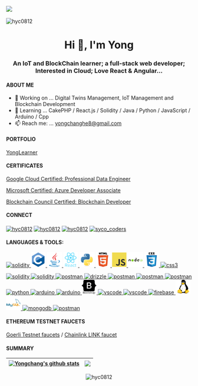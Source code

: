  
<!-- ![Image description](https://dev-to-uploads.s3.amazonaws.com/uploads/articles/gdf774uwjn5e417dp3x7.png) -->  

[<img src="https://dev-to-uploads.s3.amazonaws.com/uploads/articles/gdf774uwjn5e417dp3x7.png">](http://yonglearner.co/)

<p align="left"> <img src="https://komarev.com/ghpvc/?username=hyc0812&label=Profile%20views&color=0e75b6&style=flat" alt="hyc0812" /> </p> 

<h1 align="center">Hi 👋, I'm Yong</h1>
<h3 align="center">An IoT and BlockChain learner; a full-stack web developer; Interested in Cloud; Love React & Angular...</h3>
  
#### ABOUT ME    
           
      
- 🔭 Working on ... Digital Twins Management, IoT Management and Blockchain Development 
- 🌱 Learning ... CakePHP / React.js / Solidity / Java / Python / JavaScript / Arduino / Cpp
- 📫 Reach me: ... yongchanghe8@gmail.com

 
#### PORTFOLIO

[YongLearner](http://yonglearner.co)

#### CERTIFICATES  

[Google Cloud Certified: Professional Data Engineer](https://google.accredible.com/578227f5-2200-497c-8836-3472d5bce7a7?key=7f6750d6386fe52fb4f69bd08a0d57cd1f37c72974d91e446b242d378c5136aa)

[Microsoft Certified: Azure Developer Associate](https://www.credly.com/badges/22299b4c-dbee-4f4b-b217-8aced76323fa)


[Blockchain Council Certified: Blockchain Developer](https://www.credential.net/b576f7b6-950a-49a8-a669-aaf08160002b#gs.yk6k3i)




<h4 align="left">CONNECT</h3>
<p align="left">

<a href="https://dev.to/yongchanghe" target="blank"><img align="center" src="https://raw.githubusercontent.com/rahuldkjain/github-profile-readme-generator/master/src/images/icons/Social/devto.svg" alt="hyc0812" height="30" width="40" /></a>
<a href="https://www.facebook.com/yongchanghe8" target="blank"><img align="center" src="https://raw.githubusercontent.com/rahuldkjain/github-profile-readme-generator/master/src/images/icons/Social/facebook.svg" alt="hyc0812" height="30" width="40" /></a>
<a href="https://www.linkedin.com/in/yongchang-he-935405135/" target="blank"><img align="center" src="https://raw.githubusercontent.com/rahuldkjain/github-profile-readme-generator/master/src/images/icons/Social/linked-in-alt.svg" alt="hyc0812" height="30" width="40" /></a>
<a href="https://twitter.com/YongchangHe" target="blank"><img align="center" src="https://raw.githubusercontent.com/rahuldkjain/github-profile-readme-generator/master/src/images/icons/Social/twitter.svg" alt="syco_coders" height="30" width="40" /></a>
   
  
  
<h4 align="left">LANGUAGES & TOOLS:</h4>
<p align="left"> 
   <a href="https://solidity.readthedocs.io/" target="_blank"> 
  <img src="https://upload.wikimedia.org/wikipedia/commons/9/98/Solidity_logo.svg" alt="solidity" width="40" height="40"/> </a>   
  <a href="https://www.programiz.com/c-programming" target="_blank"> 
  <img src="https://raw.githubusercontent.com/devicons/devicon/master/icons/c/c-original.svg" alt="c" width="40" height="40"/> </a>   
    <a href="https://www.java.com/" target="_blank">
  <img src="https://raw.githubusercontent.com/devicons/devicon/master/icons/java/java-original.svg" alt="" width="40" height="40"/> </a> 
    <a href="https://reactjs.org/" target="_blank"> 
<img src="https://raw.githubusercontent.com/devicons/devicon/master/icons/react/react-original-wordmark.svg" alt="react" width="40" height="40"/> </a>  
  <a href="https://www.python.org" target="_blank"> 
  <img src="https://raw.githubusercontent.com/devicons/devicon/master/icons/python/python-original.svg" alt="python" width="40" height="40"/> </a> 
  <a href="https://www.w3.org/html/" target="_blank">
<img src="https://raw.githubusercontent.com/devicons/devicon/master/icons/html5/html5-original-wordmark.svg" alt="html5" width="40" height="40"/> </a>   
  <a href="https://developer.mozilla.org/en-US/docs/Web/JavaScript" target="_blank">
  <img src="https://raw.githubusercontent.com/devicons/devicon/master/icons/javascript/javascript-original.svg" alt="javascript" width="40" height="40"/> </a>  
  <a href="https://nodejs.org" target="_blank"> 
  <img src="https://raw.githubusercontent.com/devicons/devicon/master/icons/nodejs/nodejs-original-wordmark.svg" alt="nodejs" width="40" height="40"/> </a> 
  <a href="https://www.w3schools.com/css/" target="_blank"> 
<img src="https://raw.githubusercontent.com/devicons/devicon/master/icons/css3/css3-original-wordmark.svg" alt="css3" width="40" height="40"/> </a>
  
  <a href="https://tailwindcss.com/" target="_blank"> 
<img src="https://upload.wikimedia.org/wikipedia/commons/d/d5/Tailwind_CSS_Logo.svg" alt="css3" width="40" height="40"/> </a>
  </p>
  
  <p align="left"> 
     <a href="https://ethereum.org/en/" target="_blank"> 
  <img src="https://cryptologos.cc/logos/ethereum-eth-logo.png?v=022" alt="solidity" width="40" height="40"/> </a> 
     <a href="https://remix.ethereum.org/" target="_blank"> 
  <img src="https://miro.medium.com/max/840/1*3jj5tQildSIyhl-RO6RLlA.png" alt="solidity" width="40" height="40"/> </a> 
<!--     <a href="https://geth.ethereum.org/" target="_blank"> 
  <img src="https://geth.ethereum.org/static/images/mascot.png" alt="solidity" width="40" height="40"/> </a> -->
      <a href="https://trufflesuite.com/tutorial/" target="_blank"> 
  <img src="https://seeklogo.com/images/G/ganache-logo-9BC4FC62A4-seeklogo.com.png" alt="postman" width="30" height="40"/> </a> 
    <a href="https://trufflesuite.com/drizzle/" target="_blank"> 
  <img src="https://seeklogo.com/images/D/drizzle-logo-7D6FE5DB33-seeklogo.com.png" alt="drizzle" width="40" height="40"/> </a> 
  <a href="https://trufflesuite.com/tutorial/" target="_blank"> 
  <img src="https://seeklogo.com/images/T/truffle-logo-2DC7EBABF2-seeklogo.com.png" alt="postman" width="40" height="40"/> </a> 
   <a href="https://hardhat.org/" target="_blank"> 
  <img src="https://seeklogo.com/images/H/hardhat-logo-888739EBB4-seeklogo.com.png" alt="postman" width="40" height="35"/> </a> 
     <a href="https://metamask.io/" target="_blank"> 
  <img src="https://upload.wikimedia.org/wikipedia/commons/3/36/MetaMask_Fox.svg" alt="postman" width="40" height="35"/> </a> 
    <a href="https://www.docker.com/" target="_blank"> 
  <img src="https://www.svgrepo.com/show/331370/docker.svg" alt="python" width="40" height="40"/> </a>    
   <a href="https://www.arduino.cc" target="_blank"> 
  <img src="https://seeklogo.com/images/A/arduino-logo-BC7CBC1DAA-seeklogo.com.png" alt="arduino" width="32" height="35"/> </a>  
    <a href="https://www.raspberrypi.com/" target="_blank"> 
  <img src="https://elinux.org/images/thumb/c/cb/Raspberry_Pi_Logo.svg/950px-Raspberry_Pi_Logo.svg.png" alt="arduino" width="32" height="35"/> </a>   
<a href="https://www.bootstrap.com/" target="_blank"> 
  <img src="https://raw.githubusercontent.com/devicons/devicon/master/icons/bootstrap/bootstrap-plain-wordmark.svg" alt="bootstrap" width="40" height="40"/> </a>  
    <a href="https://code.visualstudio.com/" target="_blank"> 
  <img src="https://upload.wikimedia.org/wikipedia/commons/9/9a/Visual_Studio_Code_1.35_icon.svg" alt="vscode" width="40" height="40"/> </a> 
      <a href="https://www.jetbrains.com/idea/" target="_blank"> 
  <img src="https://upload.wikimedia.org/wikipedia/commons/9/9c/IntelliJ_IDEA_Icon.svg" alt="vscode" width="37" height="37"/> </a> 
  <a href="https://firebase.google.com/" target="_blank"> 
  <img src="https://www.vectorlogo.zone/logos/firebase/firebase-icon.svg" alt="firebase" width="40" height="40"/> </a> 
  <a href="https://www.linux.org/" target="_blank">
  <img src="https://raw.githubusercontent.com/devicons/devicon/master/icons/linux/linux-original.svg" alt="linux" width="40" height="40"/> </a> 
  <a href="https://www.mysql.com/" target="_blank"> 
  <img src="https://raw.githubusercontent.com/devicons/devicon/master/icons/mysql/mysql-original-wordmark.svg" alt="mysql" width="40" height="40"/> </a>
   <a href="https://www.mongodb.com/" target="_blank"> 
  <img src="https://webimages.mongodb.com/_com_assets/cms/kuyjf3vea2hg34taa-horizontal_default_slate_blue.svg?auto=format%252Ccompress" alt="mongodb" width="50" height="40"/> </a>
  <a href="https://postman.com" target="_blank"> 
  <img src="https://www.vectorlogo.zone/logos/getpostman/getpostman-icon.svg" alt="postman" width="40" height="40"/> </a> 

  
</p>

<!-- <h3 align="left">Languages and Tools:</h3>
<p align="left">
  
<a href="https://getbootstrap.com" target="_blank" rel="noreferrer"> <img src="https://raw.githubusercontent.com/devicons/devicon/master/icons/bootstrap/bootstrap-plain-wordmark.svg" alt="bootstrap" width="30" height="30"/> </a>&nbsp; <a href="https://www.w3schools.com/css/" target="_blank" rel="noreferrer"> <img src="https://raw.githubusercontent.com/devicons/devicon/master/icons/css3/css3-original-wordmark.svg" alt="css3" width="30" height="30"/> </a>&nbsp; <a href="https://www.figma.com/" target="_blank" rel="noreferrer"> <img src="https://www.vectorlogo.zone/logos/figma/figma-icon.svg" alt="figma" width="30" height="30"/>&nbsp; </a> <a href="https://heroku.com" target="_blank" rel="noreferrer"> <img src="https://www.vectorlogo.zone/logos/heroku/heroku-icon.svg" alt="heroku" width="30" height="30"/>&nbsp; </a> <a href="https://www.w3.org/html/" target="_blank" rel="noreferrer"> <img src="https://raw.githubusercontent.com/devicons/devicon/master/icons/html5/html5-original-wordmark.svg" alt="html5" width="30" height="30"/>&nbsp; </a> <a href="https://developer.mozilla.org/en-US/docs/Web/JavaScript" target="_blank" rel="noreferrer"> <img src="https://raw.githubusercontent.com/devicons/devicon/master/icons/javascript/javascript-original.svg" alt="javascript" width="30" height="30"/>&nbsp; </a> <a href="https://sass-lang.com" target="_blank" rel="noreferrer"> <img src="https://raw.githubusercontent.com/devicons/devicon/master/icons/sass/sass-original.svg" alt="sass" width="30" height="30"/>&nbsp; </a> <a href="https://tailwindcss.com/" target="_blank" rel="noreferrer"> <img src="https://www.vectorlogo.zone/logos/tailwindcss/tailwindcss-icon.svg" alt="tailwind" width="30" height="30"/> </a> </p> -->


#### ETHEREUM TESTNET FAUCETS

[Goerli Testnet faucets](https://faucetlink.to/goerli) / [Chainlink LINK faucet](https://faucets.chain.link/)

<h4 align="left">SUMMARY</h3>

| <a href="https://github.com/anuraghazra/github-readme-stats"><img align="center" src="https://github-readme-stats.vercel.app/api?username=hyc0812&show_icons=true&include_all_commits=fale&theme=buefy&hide_border=true" alt="Yongchang's github stats" /></a> | <a href="https://github.com/anuraghazra/github-readme-stats"><img align="center" src="https://github-readme-stats.vercel.app/api/top-langs/?username=hyc0812&layout=compact&langs_count=5&theme=buefy&hide_border=true" /></a> |
| ------------- | ------------- |

<p align ="center" ><img align="center" src="https://github-readme-streak-stats.herokuapp.com/?user=hyc0812&" alt="hyc0812" /></p>


<!--busy eating--> 

